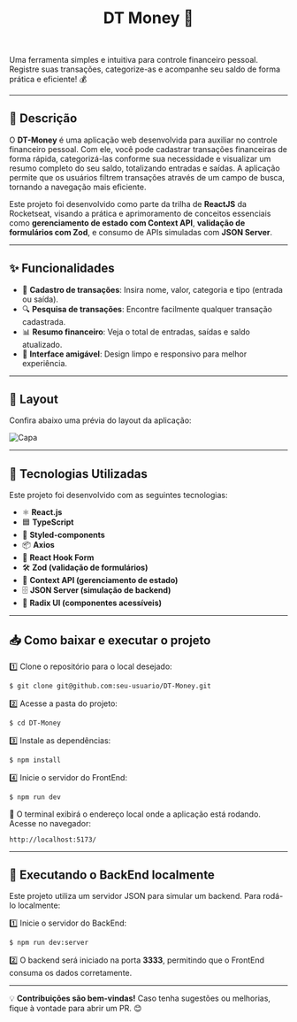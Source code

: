 <p align="center">
  <h1 align="center">DT Money 💸</h1><br>
</p>

Uma ferramenta simples e intuitiva para controle financeiro pessoal. Registre suas transações, categorize-as e acompanhe seu saldo de forma prática e eficiente! 💰

---

## 📝 Descrição

O **DT-Money** é uma aplicação web desenvolvida para auxiliar no controle financeiro pessoal. Com ele, você pode cadastrar transações financeiras de forma rápida, categorizá-las conforme sua necessidade e visualizar um resumo completo do seu saldo, totalizando entradas e saídas. A aplicação permite que os usuários filtrem transações através de um campo de busca, tornando a navegação mais eficiente.

Este projeto foi desenvolvido como parte da trilha de **ReactJS** da Rocketseat, visando a prática e aprimoramento de conceitos essenciais como **gerenciamento de estado com Context API**, **validação de formulários com Zod**, e consumo de APIs simuladas com **JSON Server**.

---

## ✨ Funcionalidades

- 📌 **Cadastro de transações**: Insira nome, valor, categoria e tipo (entrada ou saída).
- 🔍 **Pesquisa de transações**: Encontre facilmente qualquer transação cadastrada.
- 📊 **Resumo financeiro**: Veja o total de entradas, saídas e saldo atualizado.
- 🎨 **Interface amigável**: Design limpo e responsivo para melhor experiência.

---

## 🎨 Layout

Confira abaixo uma prévia do layout da aplicação:

![Capa](https://github.com/user-attachments/assets/ec97943f-f609-46bb-9a9a-88b88168b67c)

---

## 🚀 Tecnologias Utilizadas

Este projeto foi desenvolvido com as seguintes tecnologias:

- ⚛️ **React.js**
- 🟦 **TypeScript**
- 🎨 **Styled-components**
- 📦 **Axios**
- 🎯 **React Hook Form**
- 🛠️ **Zod (validação de formulários)**
- 🔄 **Context API (gerenciamento de estado)**
- 🗄️ **JSON Server (simulação de backend)**
- 🔗 **Radix UI (componentes acessíveis)**

---

## 📥 Como baixar e executar o projeto

1️⃣ Clone o repositório para o local desejado:
```bash
$ git clone git@github.com:seu-usuario/DT-Money.git
```

2️⃣ Acesse a pasta do projeto:
```bash
$ cd DT-Money
```

3️⃣ Instale as dependências:
```bash
$ npm install
```

4️⃣ Inicie o servidor do FrontEnd:
```bash
$ npm run dev
```
🔹 O terminal exibirá o endereço local onde a aplicação está rodando. Acesse no navegador:
```
http://localhost:5173/
```

---

## 🔧 Executando o BackEnd localmente

Este projeto utiliza um servidor JSON para simular um backend. Para rodá-lo localmente:

1️⃣ Inicie o servidor do BackEnd:
```bash
$ npm run dev:server
```

2️⃣ O backend será iniciado na porta **3333**, permitindo que o FrontEnd consuma os dados corretamente.

---

💡 **Contribuições são bem-vindas!** Caso tenha sugestões ou melhorias, fique à vontade para abrir um PR. 😊
